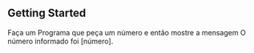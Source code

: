 ## Getting Started

Faça um Programa que peça um número e então mostre a mensagem O número informado foi [número].